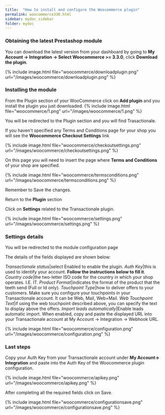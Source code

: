 ```yaml
---
title:  "How to install and configure the Woocommerce plugin"
permalink: woocommerce330.html
sidebar: mydoc_sidebar
folder: mydoc
---
```


### Obtaining the latest Prestashop module
You can download the latest version from your dashboard by going to **My Account -> Integration -> Select Woocommerce >= 3.3.0**, click **Download the plugin**.

{% include image.html file="woocommerce/downloadplugin.png" url="/images/woocommerce/downloadplugin.png" %}

### Installing the module

From the Plugin section of your WooCommerce click on **Add plugin** and you install the plugin you just downloaded.
{% include image.html file="woocommerce/1.png" url="/images/woocommerce/1.png" %}

You will be redirected to the Plugin section and you will find Trasactionale.

If you haven't specified any Terms and Conditions page for your shop you will see the **Woocommerce Checkout Settings** link

{% include image.html file="woocommerce/checkoutsettings.png" url="/images/woocommerce/checkoutsettings.png" %}

On this page you will need to insert the page where **Terms and Conditions** of your shop are specified.

{% include image.html file="woocommerce/termsconditions.png" url="/images/woocommerce/termsconditions.png" %}

Remember to Save the changes.

Return to the **Plugin** section

Click on **Settings** related to the Transactionale plugin.

{% include image.html file="woocommerce/settings.png" url="/images/woocommerce/settings.png" %}

### Settings details

You will be redirected to the module configuration page

The details of the fields displayed are shown below:

*Transactionale status*|select Enabled to enable the plugin.
*Auth Key*|this is used to identify your account. **Follow the instructions below to fill it**.
*Country code*|the two-letter ISO code for the country in which your shop operates. I.E. IT.
*Product Format*|indicates the format of the product that the teeth send (Full or Id only).
*Touchpoint Type*|how to deliver offers to your customers. Make sure you configure your touchpoints in your Transactionale account. It can be Web, Mail, Web+Mail.
*Web Touchpoint Text*|if using the web touchpoint described above, you can specify the text to display above the offers.
*Import leads automatically*|Enable leads automatic import. When enabled, copy and paste the displayed URL into your Transactionale account at My Account -> Integration -> Webhook URL.

{% include image.html file="woocommerce/configuration.png" url="/images/woocommerce/configuration.png" %}


### Last steps

Copy your Auth Key from your Transactionale account under  **My Account-> Integration**  and paste into the Auth Key of the Woocommerce plugin configuration.

{% include image.html file="woocommerce/apikey.png" url="/images/woocommerce/apikey.png" %}

After completing all the required fields click on Save.

{% include image.html file="woocommerce/configurationsave.png" url="/images/woocommerce/configurationsave.png" %}
